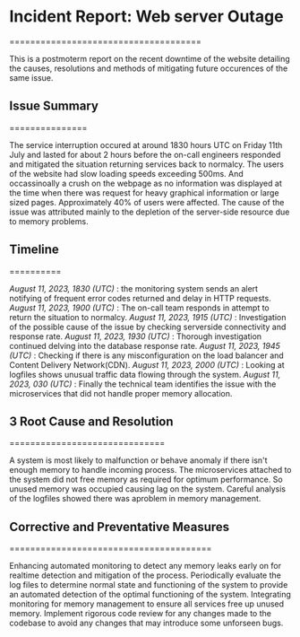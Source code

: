 # Incident Report: Web server Outage
=====================================

This is a postmoterm report on the recent downtime of the website detailing the causes, resolutions and methods of mitigating future occurences of the same issue.

## Issue Summary
===============

The service interruption occured at around 1830 hours UTC on Friday 11th July and lasted for about 2 hours before the on-call engineers responded and mitigated the situation returning services back to normalcy. 
The users of the website had slow loading speeds exceeding 500ms. And occassinoally a crush on the webpage as no information was displayed at the time when there was request for heavy graphical information or large sized pages. Approximately 40% of users were affected.  The cause of the issue was attributed mainly to the depletion of the server-side resource due to memory problems. 

## Timeline
==========

*August 11, 2023, 1830 (UTC)* : the monitoring system sends an alert notifying of frequent error codes returned and delay in HTTP requests. 
*August 11, 2023, 1900 (UTC)* : The on-call team responds in attempt to return the situation to normalcy. 
*August 11, 2023, 1915 (UTC)* : Investigation of the possible cause of the issue by checking serverside connectivity and response rate. 
*August 11, 2023, 1930 (UTC)* : Thorough investigation continued delving into the database response rate. 
*August 11, 2023, 1945 (UTC)* : Checking if there is any misconfiguration on the load balancer and Content Delivery Network(CDN).
*August 11, 2023, 2000 (UTC)* : Looking at logfiles shows unusual traffic data flowing through the system. 
*August 11, 2023, 030 (UTC)* : Finally the technical team identifies the issue with the microservices that did not handle proper memory allocation. 

## 3 Root Cause and Resolution 
==============================

A system is most likely to malfunction or behave anomaly if there isn't enough memory to handle incoming process. The microservices attached to the system did not free memory as required for optimum performance. So unused memory was occupied causing lag on the system. Careful analysis of the logfiles showed there was aproblem in memory management. 

## Corrective and Preventative Measures
=======================================

Enhancing automated monitoring to detect any memory leaks early on for realtime detection and  mitigation of the process. 
Periodically evaluate the log files to determine normal state and functioning of the system to provide an automated detection of the optimal functioning of the system. 
Integrating monitoring for memory management to ensure all services free up unused memory. 
Implement rigorous code review for any changes made to the codebase to avoid any changes that may introduce some unforseen bugs.
